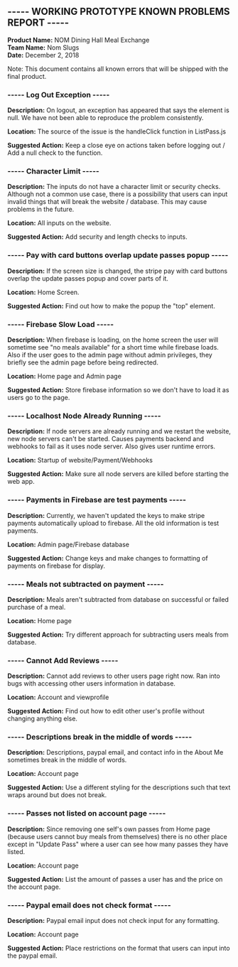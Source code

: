 ## ----- WORKING PROTOTYPE KNOWN PROBLEMS REPORT -----
**Product Name:** NOM Dining Hall Meal Exchange  
**Team Name:** Nom Slugs  
**Date:** December 2, 2018  

Note: This document contains all known errors that will be shipped with the final product.

### ----- Log Out Exception -----

**Description:** On logout, an exception has appeared that says the element is null. We have not been able to reproduce the problem consistently. 

**Location:** The source of the issue is the handleClick function in ListPass.js

**Suggested Action:** Keep a close eye on actions taken before logging out / Add a null check to the function.



### ----- Character Limit -----

**Description:** The inputs do not have a character limit or security checks. Although not a common use case, there is a possibility that users can input invalid things that will break the website / database. This may cause problems in the future.

**Location:** All inputs on the website.

**Suggested Action:** Add security and length checks to inputs.


### ----- Pay with card buttons overlap update passes popup -----

**Description:** If the screen size is changed, the stripe pay with card buttons overlap the update passes popup and cover parts of it.

**Location:** Home Screen.

**Suggested Action:** Find out how to make the popup the "top" element.


### ----- Firebase Slow Load -----

**Description:** When firebase is loading, on the home screen the user will sometime see "no meals available" for a short time while firebase loads. Also if the user goes to the admin page without admin privileges, they briefly see the admin page before being redirected.

**Location:** Home page and Admin page

**Suggested Action:** Store firebase information so we don't have to load it as users go to the page.


### ----- Localhost Node Already Running -----

**Description:** If node servers are already running and we restart the website, new node servers can't be started. Causes payments backend and webhooks to fail as it uses node server. Also gives user runtime errors.

**Location:** Startup of website/Payment/Webhooks

**Suggested Action:** Make sure all node servers are killed before starting the web app.


### ----- Payments in Firebase are test payments -----

**Description:** Currently, we haven't updated the keys to make stripe payments automatically upload to firebase. All the old information is test payments. 

**Location:** Admin page/Firebase database 

**Suggested Action:** Change keys and make changes to formatting of payments on firebase for display.


### ----- Meals not subtracted on payment -----

**Description:** Meals aren't subtracted from database on successful or failed purchase of a meal. 

**Location:** Home page

**Suggested Action:** Try different approach for subtracting users meals from database.


### ----- Cannot Add Reviews -----

**Description:** Cannot add reviews to other users page right now. Ran into bugs with accessing other users information in database.

**Location:** Account and viewprofile

**Suggested Action:** Find out how to edit other user's profile without changing anything else.



### ----- Descriptions break in the middle of words -----

**Description:**  Descriptions, paypal email, and contact info in the About Me sometimes break in the middle of words.

**Location:** Account page

**Suggested Action:** Use a different styling for the descriptions such that text wraps around but does not break.


### ----- Passes not listed on account page  -----

**Description:**  Since removing one self's own passes from Home page (because users cannot buy meals from themselves) there is no other place except in "Update Pass" where a user can see how many passes they have listed. 

**Location:** Account page

**Suggested Action:**  List the amount of passes a user has and the price on the account page.


### ----- Paypal email does not check format  -----

**Description:**  Paypal email input does not check input for any formatting.

**Location:** Account page

**Suggested Action:**  Place restrictions on the format that users can input into the paypal email.




